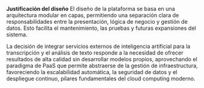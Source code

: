 **Justificación del diseño**
El diseño de la plataforma se basa en una arquitectura modular en capas, permitiendo una separación clara de responsabilidades entre la presentación, lógica de negocio y gestión de datos. Esto facilita el mantenimiento, las pruebas y futuras expansiones del sistema.

La decisión de integrar servicios externos de inteligencia artificial para la transcripción y el análisis de texto responde a la necesidad de ofrecer resultados de alta calidad sin desarrollar modelos propios, aprovechando el paradigma de PaaS que permite abstraerse de la gestión de infraestructura, favoreciendo la escalabilidad automática, la seguridad de datos y el despliegue continuo, pilares fundamentales del cloud computing moderno.
